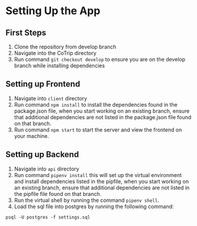 # Setting Up the App

## First Steps
1. Clone the repository from develop branch
2. Navigate into the CoTrip directory
3. Run command `git checkout develop` to ensure you are on the develop branch while installing dependencies

## Setting up Frontend
1. Navigate into `client` directory
2. Run command `npm install` to install the dependencies found in the package.json file, when you start working on an existing branch, ensure that additional dependencies are not listed in the package.json file found on that branch.
3. Run command `npm start` to start the server and view the frontend on your machine.

## Setting up Backend
1. Navigate into `api` directory
2. Run command `pipenv install` this will set up the virtual environment and install dependencies listed in the pipfile, when you start working on an existing branch, ensure that additional dependencies are not listed in the pipfile file found on that branch.
3. Run the virtual shell by running the command `pipenv shell`.
4. Load the sql file into postgres by running the following command:
```
psql -U postgres -f settings.sql
```